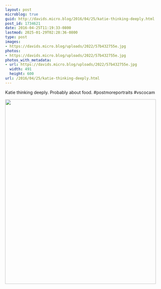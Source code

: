 ```yaml
---
layout: post
microblog: true
guid: http://davids.micro.blog/2016/04/25/katie-thinking-deeply.html
post_id: 1734621
date: 2016-04-25T11:19:33-0800
lastmod: 2025-01-29T02:28:36-0800
type: post
images:
- https://davids.micro.blog/uploads/2022/57b432755e.jpg
photos:
- https://davids.micro.blog/uploads/2022/57b432755e.jpg
photos_with_metadata:
- url: https://davids.micro.blog/uploads/2022/57b432755e.jpg
  width: 491
  height: 600
url: /2016/04/25/katie-thinking-deeply.html
---
```

Katie thinking deeply. Probably about food. #postmoreportraits #vscocam

<img src="/uploads/2022/57b432755e.jpg" width="491" height="600" alt="">
